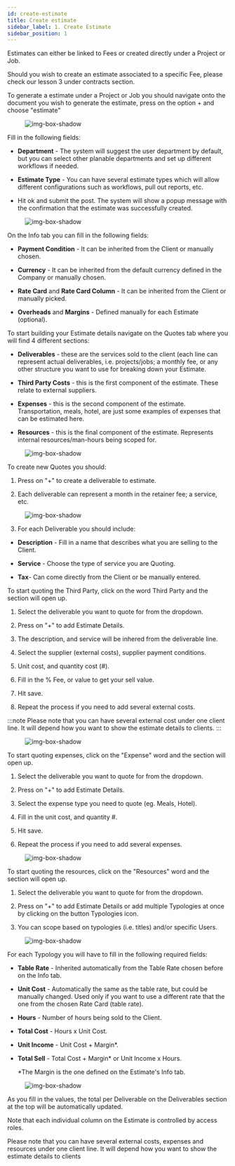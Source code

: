 ```yaml
---
id: create-estimate
title: Create estimate
sidebar_label: 1. Create Estimate
sidebar_position: 1
---
```


Estimates can either be linked to Fees or created directly under a Project or Job.

Should you wish to create an estimate associated to a specific Fee, please check our lesson 3 under contracts section.

To generate a estimate under a Project or Job you should navigate onto the document you wish to generate the estimate, press on the option + and choose "estimate"

<figure>

![img-box-shadow](/img/university/estimates/estimates-lesson1-1.png)

<figcaption></figcaption>
</figure>

Fill in the following fields:

- **Department** - The system will suggest the user department by default, but you can select other planable departments and set up different workflows if needed.

- **Estimate Type** - You can have several estimate types which will allow different configurations such as workflows, pull out reports, etc.

- Hit ok and submit the post. The system will show a popup message with the confirmation that the estimate was successfully created.

<figure>

![img-box-shadow](/img/university/estimates/estimates-lesson1-2.png)

<figcaption></figcaption>
</figure>

On the Info tab you can fill in the following fields:

- **Payment Condition** - It can be inherited from the Client or manually chosen.

- **Currency** - It can be inherited from the default currency defined in the Company or manually chosen.

- **Rate Card** and **Rate Card Column** - It can be inherited from the Client or manually picked.

- **Overheads** and **Margins** - Defined manually for each Estimate (optional).

To start building your Estimate details navigate on the Quotes tab where you will find 4 different sections:

- **Deliverables** - these are the services sold to the client (each line can represent actual deliverables, i.e. projects/jobs; a monthly fee, or any other structure you want to use for breaking down your Estimate.

- **Third Party Costs** - this is the first component of the estimate. These relate to external suppliers.

- **Expenses** - this is the second component of the estimate. Transportation, meals, hotel, are just some examples of expenses that can be estimated here.

- **Resources** - this is the final component of the estimate. Represents internal resources/man-hours being scoped for.

<figure>

![img-box-shadow](/img/university/estimates/estimates-lesson1-3.png)

<figcaption></figcaption>
</figure>

To create new Quotes you should:

1. Press on "+" to create a deliverable to estimate.

2. Each deliverable can represent a month in the retainer fee; a service, etc.

<figure>

![img-box-shadow](/img/university/estimates/estimates-lesson1-4.png)

<figcaption></figcaption>
</figure>

3. For each Deliverable you should include:

- **Description** - Fill in a name that describes what you are selling to the Client.

- **Service** - Choose the type of service you are Quoting.

- **Tax**- Can come directly from the Client or be manually entered.

To start quoting the Third Party, click on the word Third Party and the section will open up.

1. Select the deliverable you want to quote for from the dropdown.

2. Press on "+" to add Estimate Details.

3. The description, and service will be inhered from the deliverable line.

4. Select the supplier (external costs), supplier payment conditions.

5. Unit cost, and quantity cost (#).

6. Fill in the % Fee, or value to get your sell value.

7. Hit save.

8. Repeat the process if you need to add several external costs.

:::note
Please note that you can have several external cost under one client line. It will depend how you want to show the estimate details to clients.
:::

<figure>

![img-box-shadow](/img/university/estimates/estimates-lesson1-5.png)

<figcaption></figcaption>
</figure>

To start quoting expenses, click on the "Expense" word and the section will open up.

1. Select the deliverable you want to quote for from the dropdown.

2. Press on "+" to add Estimate Details.

3. Select the expense type you need to quote (eg. Meals, Hotel).

4. Fill in the unit cost, and quantity #.

5. Hit save.

6. Repeat the process if you need to add several expenses.

<figure>

![img-box-shadow](/img/university/estimates/estimates-lesson1-6.png)

<figcaption></figcaption>
</figure>

To start quoting the resources, click on the "Resources" word and the section will open up.

1. Select the deliverable you want to quote for from the dropdown.

2. Press on "+" to add Estimate Details or add multiple Typologies at once by clicking on the button Typologies icon.

3. You can scope based on typologies (i.e. titles) and/or specific Users.

<figure>

![img-box-shadow](/img/university/estimates/estimates-lesson1-7.png)

<figcaption></figcaption>
</figure>

For each Typology you will have to fill in the following required fields:

- **Table Rate** - Inherited automatically from the Table Rate chosen before on the Info tab.

- **Unit Cost** - Automatically the same as the table rate, but could be manually changed. Used only if you want to use a different rate that the one from the chosen Rate Card (table rate).

- **Hours** - Number of hours being sold to the Client.

- **Total Cost** - Hours x Unit Cost.

- **Unit Income** - Unit Cost + Margin\*.

- **Total Sell** - Total Cost + Margin\* or Unit Income x Hours.

  \*The Margin is the one defined on the Estimate's Info tab.

<figure>

![img-box-shadow](/img/university/estimates/estimates-lesson1-8.png)

<figcaption></figcaption>
</figure>

As you fill in the values, the total per Deliverable on the Deliverables section at the top will be automatically updated.

Note that each individual column on the Estimate is controlled by access roles.

Please note that you can have several external costs, expenses and resources under one client line. It will depend how you want to show the estimate details to clients
